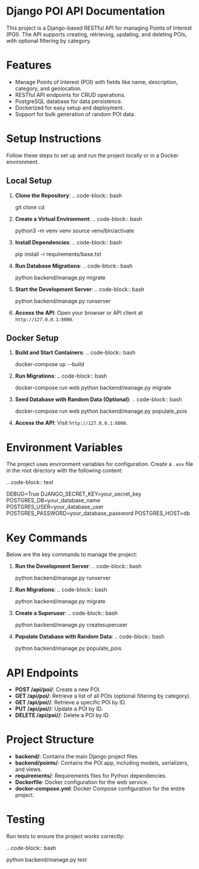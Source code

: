 
Django POI API Documentation
===========================

This project is a Django-based RESTful API for managing Points of Interest (POI). The API supports creating, retrieving, updating, and deleting POIs, with optional filtering by category.

Features
========
- Manage Points of Interest (POI) with fields like name, description, category, and geolocation.
- RESTful API endpoints for CRUD operations.
- PostgreSQL database for data persistence.
- Dockerized for easy setup and deployment.
- Support for bulk generation of random POI data.

Setup Instructions
==================
Follow these steps to set up and run the project locally or in a Docker environment.

Local Setup
-----------
1. **Clone the Repository**:
   .. code-block:: bash

      git clone <repository-url>
      cd <repository-folder>

2. **Create a Virtual Environment**:
   .. code-block:: bash

      python3 -m venv venv
      source venv/bin/activate

3. **Install Dependencies**:
   .. code-block:: bash

      pip install -r requirements/base.txt

4. **Run Database Migrations**:
   .. code-block:: bash

      python backend/manage.py migrate

5. **Start the Development Server**:
   .. code-block:: bash

      python backend/manage.py runserver

6. **Access the API**:
   Open your browser or API client at `http://127.0.0.1:8000`.

Docker Setup
------------
1. **Build and Start Containers**:
   .. code-block:: bash

      docker-compose up --build

2. **Run Migrations**:
   .. code-block:: bash

      docker-compose run web python backend/manage.py migrate

3. **Seed Database with Random Data (Optional)**:
   .. code-block:: bash

      docker-compose run web python backend/manage.py populate_pois

4. **Access the API**:
   Visit `http://127.0.0.1:8000`.

Environment Variables
=====================
The project uses environment variables for configuration. Create a `.env` file in the root directory with the following content:

.. code-block:: text

   DEBUG=True
   DJANGO_SECRET_KEY=your_secret_key
   POSTGRES_DB=your_database_name
   POSTGRES_USER=your_database_user
   POSTGRES_PASSWORD=your_database_password
   POSTGRES_HOST=db

Key Commands
============
Below are the key commands to manage the project:

1. **Run the Development Server**:
   .. code-block:: bash

      python backend/manage.py runserver

2. **Run Migrations**:
   .. code-block:: bash

      python backend/manage.py migrate

3. **Create a Superuser**:
   .. code-block:: bash

      python backend/manage.py createsuperuser

4. **Populate Database with Random Data**:
   .. code-block:: bash

      python backend/manage.py populate_pois

API Endpoints
=============
- **POST /api/poi/**: Create a new POI.
- **GET /api/poi/**: Retrieve a list of all POIs (optional filtering by category).
- **GET /api/poi/<id>/**: Retrieve a specific POI by ID.
- **PUT /api/poi/<id>/**: Update a POI by ID.
- **DELETE /api/poi/<id>/**: Delete a POI by ID.

Project Structure
=================
- **backend/**: Contains the main Django project files.
- **backend/points/**: Contains the POI app, including models, serializers, and views.
- **requirements/**: Requirements files for Python dependencies.
- **Dockerfile**: Docker configuration for the web service.
- **docker-compose.yml**: Docker Compose configuration for the entire project.

Testing
=======
Run tests to ensure the project works correctly:

.. code-block:: bash

   python backend/manage.py test
